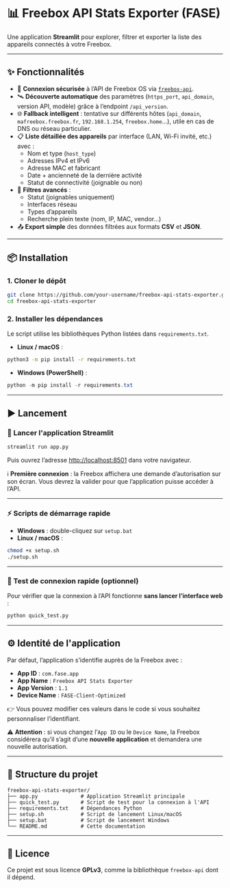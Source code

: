 
# 📊 Freebox API Stats Exporter (FASE)

Une application **Streamlit** pour explorer, filtrer et exporter la liste des appareils connectés à votre Freebox.

---

## ✨ Fonctionnalités

- 🔐 **Connexion sécurisée** à l’API de Freebox OS via [`freebox-api`](https://github.com/hacf-fr/freebox-api).  
- 🛰️ **Découverte automatique** des paramètres (`https_port`, `api_domain`, version API, modèle) grâce à l’endpoint `/api_version`.  
- 🌐 **Fallback intelligent** : tentative sur différents hôtes (`api_domain`, `mafreebox.freebox.fr`, `192.168.1.254`, `freebox.home`…), utile en cas de DNS ou réseau particulier.  
- 📋 **Liste détaillée des appareils** par interface (LAN, Wi-Fi invité, etc.) avec :  
  - Nom et type (`host_type`)  
  - Adresses IPv4 et IPv6  
  - Adresse MAC et fabricant  
  - Date + ancienneté de la dernière activité  
  - Statut de connectivité (joignable ou non)  
- 🔎 **Filtres avancés** :  
  - Statut (joignables uniquement)  
  - Interfaces réseau  
  - Types d’appareils  
  - Recherche plein texte (nom, IP, MAC, vendor…)  
- 📤 **Export simple** des données filtrées aux formats **CSV** et **JSON**.  

---

## 📦 Installation

### 1. Cloner le dépôt
```bash
git clone https://github.com/your-username/freebox-api-stats-exporter.git
cd freebox-api-stats-exporter
```

### 2. Installer les dépendances
Le script utilise les bibliothèques Python listées dans `requirements.txt`.

- **Linux / macOS** :
```bash
python3 -m pip install -r requirements.txt
```

- **Windows (PowerShell)** :
```powershell
python -m pip install -r requirements.txt
```

---

## ▶️ Lancement

### 🚀 Lancer l'application Streamlit
```bash
streamlit run app.py
```
Puis ouvrez l’adresse [http://localhost:8501](http://localhost:8501) dans votre navigateur.

ℹ️ **Première connexion** : la Freebox affichera une demande d’autorisation sur son écran. Vous devrez la valider pour que l’application puisse accéder à l’API.

---

### ⚡ Scripts de démarrage rapide

- **Windows** : double-cliquez sur `setup.bat`  
- **Linux / macOS** :
```bash
chmod +x setup.sh
./setup.sh
```

---

### 🧪 Test de connexion rapide (optionnel)

Pour vérifier que la connexion à l’API fonctionne **sans lancer l’interface web** :
```bash
python quick_test.py
```

---

## ⚙️ Identité de l'application

Par défaut, l’application s’identifie auprès de la Freebox avec :

- **App ID** : `com.fase.app`  
- **App Name** : `Freebox API Stats Exporter`  
- **App Version** : `1.1`  
- **Device Name** : `FASE-Client-Optimized`  

👉 Vous pouvez modifier ces valeurs dans le code si vous souhaitez personnaliser l’identifiant.

⚠️ **Attention** : si vous changez l’`App ID` ou le `Device Name`, la Freebox considérera qu’il s’agit d’une **nouvelle application** et demandera une nouvelle autorisation.

---

## 📂 Structure du projet

```
freebox-api-stats-exporter/
├── app.py              # Application Streamlit principale
├── quick_test.py       # Script de test pour la connexion à l'API
├── requirements.txt    # Dépendances Python
├── setup.sh            # Script de lancement Linux/macOS
├── setup.bat           # Script de lancement Windows
└── README.md           # Cette documentation
```

---

## 📜 Licence

Ce projet est sous licence **GPLv3**, comme la bibliothèque `freebox-api` dont il dépend.
